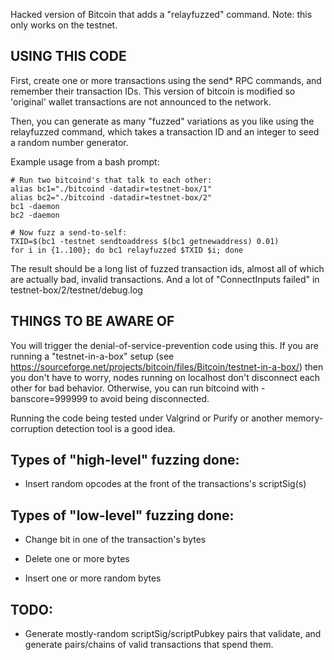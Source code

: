 Hacked version of Bitcoin that adds a "relayfuzzed" command.
Note: this only works on the testnet.

USING THIS CODE
---------------

First, create one or more transactions using the send* RPC commands, and
remember their transaction IDs. This version of bitcoin is modified so
'original' wallet transactions are not announced to the network.

Then, you can generate as many "fuzzed" variations as you like using the
relayfuzzed command, which takes a transaction ID and an integer to seed
a random number generator.

Example usage from a bash prompt:

    # Run two bitcoind's that talk to each other:
    alias bc1="./bitcoind -datadir=testnet-box/1"
    alias bc2="./bitcoind -datadir=testnet-box/2"
    bc1 -daemon
    bc2 -daemon

    # Now fuzz a send-to-self:
    TXID=$(bc1 -testnet sendtoaddress $(bc1 getnewaddress) 0.01)
    for i in {1..100}; do bc1 relayfuzzed $TXID $i; done

The result should be a long list of fuzzed transaction ids, almost all of
which are actually bad, invalid transactions. And a lot of
"ConnectInputs failed" in testnet-box/2/testnet/debug.log


THINGS TO BE AWARE OF
---------------------

You will trigger the denial-of-service-prevention code using this. If
you are running a "testnet-in-a-box" setup
(see https://sourceforge.net/projects/bitcoin/files/Bitcoin/testnet-in-a-box/)
then you don't have to worry, nodes running on localhost don't disconnect
each other for bad behavior. Otherwise, you can run bitcoind with
-banscore=999999 to avoid being disconnected.

Running the code being tested under Valgrind or Purify or another
memory-corruption detection tool is a good idea.


Types of "high-level" fuzzing done:
-----------------------------------
* Insert random opcodes at the front of the transactions's scriptSig(s)


Types of "low-level" fuzzing done:
----------------------------------
* Change bit in one of the transaction's bytes

* Delete one or more bytes

* Insert one or more random bytes


TODO:
-----

* Generate mostly-random scriptSig/scriptPubkey pairs that validate,
  and generate pairs/chains of valid transactions that spend them.


